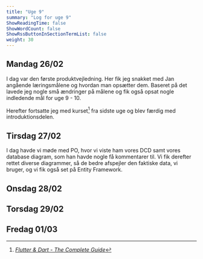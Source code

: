 ```yaml
---
title: "Uge 9"
summary: "Log for uge 9"
ShowReadingTime: false
ShowWordCount: false
ShowRssButtonInSectionTermList: false
weight: 30
---
```


## Mandag 26/02

I dag var den første produktvejledning. Her fik jeg snakket med Jan angående læringsmålene og hvordan man opsætter dem.
Baseret på det lavede jeg nogle små ændringer på målene og fik også opsat nogle indledende mål for uge 9 - 10.

Herefter fortsatte jeg med kurset[^1] fra sidste uge og blev færdig med introduktionsdelen.

## Tirsdag 27/02

I dag havde vi møde med PO, hvor vi viste ham vores DCD samt vores database diagram, som han havde nogle få kommentarer til.
Vi fik derefter rettet diverse diagrammer, så de bedre afspejler den faktiske data, vi bruger, og vi fik også set på Entity Framework.

## Onsdag 28/02


## Torsdag 29/02


## Fredag 01/03

[^1]: [*Flutter & Dart - The Complete Guide*](https://www.udemy.com/course/learn-flutter-dart-to-build-ios-android-apps/)